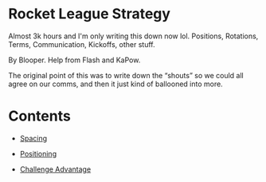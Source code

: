 # Rocket League Strategy
Almost 3k hours and I'm only writing this down now lol. Positions, Rotations, Terms, Communication, Kickoffs, other stuff.

By Blooper. 
Help from Flash and KaPow.

The original point of this was to write down the “shouts” so we could all agree on our comms, and then it just kind of ballooned into more.

# Contents

- [Spacing](spacing.md)

- [Positioning](positioning.md)

- [Challenge Advantage](challengeAdvantage.md)

  

  

  

